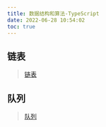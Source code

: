 ```yaml
---
title: 数据结构和算法-TypeScript
date: 2022-06-28 10:54:02
toc: true
---
```


## 链表
>[链表](/All/algorithm-ts/LinkedList "链表")

## 队列
>[队列](/All/algorithm-ts/Queue "队列")